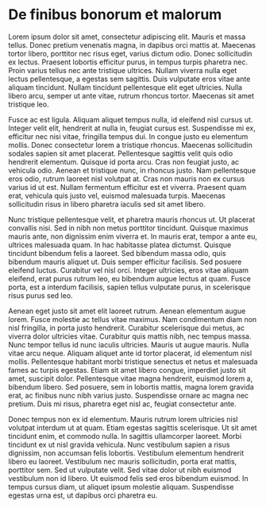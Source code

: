 # De finibus bonorum et malorum
Lorem ipsum dolor sit amet, consectetur adipiscing elit. Mauris et massa tellus. Donec pretium venenatis magna, in dapibus orci mattis at. Maecenas tortor libero, porttitor nec risus eget, varius dictum odio. Donec sollicitudin ex lectus. Praesent lobortis efficitur purus, in tempus turpis pharetra nec. Proin varius tellus nec ante tristique ultrices. Nullam viverra nulla eget lectus pellentesque, a egestas sem sagittis. Duis vulputate eros vitae ante aliquam tincidunt. Nullam tincidunt pellentesque elit eget ultricies. Nulla libero arcu, semper ut ante vitae, rutrum rhoncus tortor. Maecenas sit amet tristique leo.

Fusce ac est ligula. Aliquam aliquet tempus nulla, id eleifend nisl cursus ut. Integer velit elit, hendrerit at nulla in, feugiat cursus est. Suspendisse mi ex, efficitur nec nisi vitae, fringilla tempus dui. In congue justo eu elementum mollis. Donec consectetur lorem a tristique rhoncus. Maecenas sollicitudin sodales sapien sit amet placerat. Pellentesque sagittis velit quis odio hendrerit elementum. Quisque id porta arcu. Cras non feugiat justo, ac vehicula odio. Aenean et tristique nunc, in rhoncus justo. Nam pellentesque eros odio, rutrum laoreet nisl volutpat at. Cras non mauris non ex cursus varius id ut est. Nullam fermentum efficitur est et viverra. Praesent quam erat, vehicula quis justo vel, euismod malesuada turpis. Maecenas sollicitudin risus in libero pharetra iaculis sed sit amet libero.

Nunc tristique pellentesque velit, et pharetra mauris rhoncus ut. Ut placerat convallis nisi. Sed in nibh non metus porttitor tincidunt. Quisque maximus mauris ante, non dignissim enim viverra et. In mauris erat, tempor a ante eu, ultrices malesuada quam. In hac habitasse platea dictumst. Quisque tincidunt bibendum felis a laoreet. Sed bibendum massa odio, quis bibendum mauris aliquet ut. Duis semper efficitur facilisis. Sed posuere eleifend luctus. Curabitur vel nisl orci. Integer ultricies, eros vitae aliquam eleifend, erat purus rutrum leo, eu bibendum augue lectus at quam. Fusce porta, est a interdum facilisis, sapien tellus vulputate purus, in scelerisque risus purus sed leo.

Aenean eget justo sit amet elit laoreet rutrum. Aenean elementum augue lorem. Fusce molestie ac tellus vitae maximus. Nam condimentum diam non nisl fringilla, in porta justo hendrerit. Curabitur scelerisque dui metus, ac viverra dolor ultricies vitae. Curabitur quis mattis nibh, nec tempus massa. Nunc tempor tellus id nunc iaculis ultricies. Mauris ut augue mauris. Nulla vitae arcu neque. Aliquam aliquet ante id tortor placerat, id elementum nisl mollis. Pellentesque habitant morbi tristique senectus et netus et malesuada fames ac turpis egestas. Etiam sit amet libero congue, imperdiet justo sit amet, suscipit dolor. Pellentesque vitae magna hendrerit, euismod lorem a, bibendum libero. Sed posuere, sem in lobortis mattis, magna lorem gravida erat, ac finibus nunc nibh varius justo. Suspendisse ornare ac magna nec pretium. Duis mi risus, pharetra eget nisl ac, feugiat consectetur ante.

Donec tempus non ex id elementum. Mauris rutrum lorem ultricies nisl volutpat interdum ut at quam. Etiam egestas sagittis scelerisque. Ut sit amet tincidunt enim, et commodo nulla. In sagittis ullamcorper laoreet. Morbi tincidunt ex ut nisl gravida vehicula. Nunc vestibulum sapien a risus dignissim, non accumsan felis lobortis. Vestibulum elementum hendrerit libero eu laoreet. Vestibulum nec mauris sollicitudin, porta erat mattis, porttitor sem. Sed ut vulputate velit. Sed vitae dolor ut nibh euismod vestibulum non id libero. Ut euismod felis sed eros bibendum euismod. In tempus cursus diam, ut aliquet ipsum molestie aliquam. Suspendisse egestas urna est, ut dapibus orci pharetra eu.

